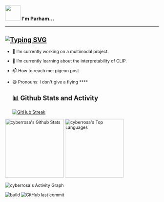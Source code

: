 ### <img src="https://media.giphy.com/media/VgCDAzcKvsR6OM0uWg/giphy.gif" width="50"> I'm Parham...  
---
[![Typing SVG](https://readme-typing-svg.demolab.com?font=Fira+Code&pause=1000&color=53F7CF&width=435&lines=Deep+Learning+Enthusiast;Wubba+Lubba+Dub+Dub)](https://git.io/typing-svg)
---

- 🔭 I’m currently working on a multimodal project.
- 🌱 I’m currently learning about the interpretability of CLIP.
- 📫 How to reach me: pigeon post
- 😄 Pronouns: I don't give a flying ****


  <summary><h2>📊 Github Stats and Activity</h2></summary>


   [![GitHub Streak](https://streak-stats.demolab.com?user=cyberrosa&theme=vue-dark)](https://git.io/streak-stats)
    

 <img alt="cyberrosa's Github Stats" src="https://denvercoder1-github-readme-stats.vercel.app/api/?username=cyberrosa&show_icons=true&include_all_commits=true&count_private=true&theme=react&hide_border=true&bg_color=1F222E&title_color=53F7CF&icon_color=53F7CF" height="192px"/></a>
  <img alt="cyberrosa's Top Languages" src="https://denvercoder1-github-readme-stats.vercel.app/api/top-langs/?username=cyberrosa&langs_count=8&layout=compact&theme=react&hide_border=true&bg_color=1F222E&title_color=53F7CF&icon_color=53F7CF&hide=Jupyter%20Notebook,Roff" height="192px"/></a>
  <br/>

 <img alt="cyberrosa's Activity Graph" src="https://github-readme-activity-graph.vercel.app/graph/?username=cyberrosa&bg_color=1F222E&color=53F7CF&line=53F7CF&point=FFFFFF&hide_border=true" /></a>

 ![build](https://github.com/mopig/mopig/workflows/build/badge.svg)
![GitHub last commit](https://img.shields.io/github/last-commit/cyberrosa/cyberrosa)




